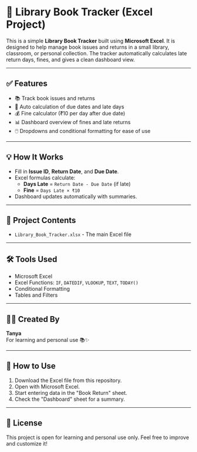 # 📘 Library Book Tracker (Excel Project)

This is a simple **Library Book Tracker** built using **Microsoft Excel**. It is designed to help manage book issues and returns in a small library, classroom, or personal collection. The tracker automatically calculates late return days, fines, and gives a clean dashboard view.

---

## ✅ Features

- 📚 Track book issues and returns  
- 📅 Auto calculation of due dates and late days  
- 💰 Fine calculator (₹10 per day after due date)  
- 📊 Dashboard overview of fines and late returns  
- 🖱️ Dropdowns and conditional formatting for ease of use

---

## 💡 How It Works

- Fill in **Issue ID**, **Return Date**, and **Due Date**.
- Excel formulas calculate:
  - **Days Late** = `Return Date - Due Date` (if late)
  - **Fine** = `Days Late × ₹10`
- Dashboard updates automatically with summaries.

---

## 📂 Project Contents

- `Library_Book_Tracker.xlsx` - The main Excel file

---

## 🛠️ Tools Used

- Microsoft Excel  
- Excel Functions: `IF`, `DATEDIF`, `VLOOKUP`, `TEXT`, `TODAY()`  
- Conditional Formatting  
- Tables and Filters  

---

## 👩‍💻 Created By

**Tanya**  
For learning and personal use 📚✨

---

## 📌 How to Use

1. Download the Excel file from this repository.
2. Open with Microsoft Excel.
3. Start entering data in the "Book Return" sheet.
4. Check the "Dashboard" sheet for a summary.

---

## 📎 License

This project is open for learning and personal use only. Feel free to improve and customize it!
